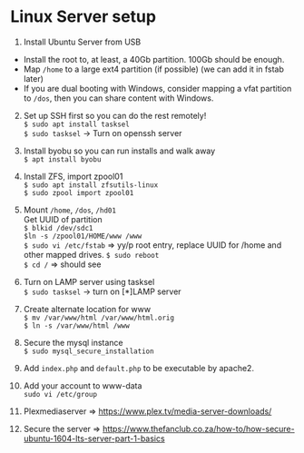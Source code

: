 Linux Server setup
==================

1. Install Ubuntu Server from USB<br>
- Install the root to, at least, a 40Gb partition. 100Gb should be enough.<br>
- Map ```/home``` to a large ext4 partition (if possible) (we can add it in fstab later)<br>
- If you are dual booting with Windows, consider mapping a vfat partition to ```/dos```, then you can share content with Windows.<br>

2. Set up SSH first so you can do the rest remotely!<br>
```$ sudo apt install tasksel```<br>
```$ sudo tasksel``` -> Turn on openssh server<br>

2. Install byobu so you can run installs and walk away<br>
```$ apt install byobu```<br>

3. Install ZFS, import zpool01<br>
```$ sudo apt install zfsutils-linux```<br>
```$ sudo zpool import zpool01```<br>

4. Mount ```/home```, ```/dos```, ```/hd01```<br>
Get UUID of partition<br>
```$ blkid /dev/sdc1```<br>
```$ln -s /zpool01/HOME/www /www```<br>
```$ sudo vi /etc/fstab``` => yy/p root entry, replace UUID for /home and other mapped drives.
```$ sudo reboot```<br>
```$ cd /``` => should see 

5. Turn on LAMP server using tasksel<br>
```$ sudo tasksel``` -> turn on [*]LAMP server<br>

6. Create alternate location for www<br>
```$ mv /var/www/html /var/www/html.orig```<br>
```$ ln -s /var/www/html /www```<br>

7. Secure the mysql instance<br>
```$ sudo mysql_secure_installation```<br>

8. Add ```index.php``` and ```default.php``` to be executable by apache2.<br>

9. Add your account to www-data<br>
```sudo vi /etc/group```<br>

1. Plexmediaserver => https://www.plex.tv/media-server-downloads/<br>

1. Secure the server => https://www.thefanclub.co.za/how-to/how-secure-ubuntu-1604-lts-server-part-1-basics


